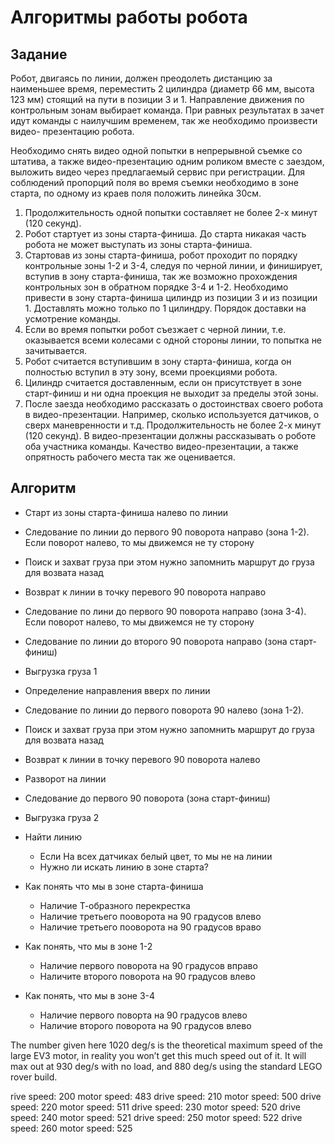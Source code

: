 # Алгоритмы работы робота

## Задание

Робот, двигаясь по линии, должен преодолеть дистанцию за наименьшее время, переместить 2 цилиндра (диаметр 66 мм, высота 123 мм) стоящий на пути в позиции 3 и 1. Направление движения по контрольным зонам выбирает команда. При равных результатах в зачет идут команды с наилучшим временем, так же необходимо произвести видео- презентацию робота.

Необходимо снять видео одной попытки в непрерывной съемке со штатива, а также видео-презентацию одним роликом вместе с заездом, выложить видео через предлагаемый сервис при регистрации. Для соблюдений пропорций поля во время съемки необходимо в зоне старта, по одному из краев поля положить линейка 30см.

1. Продолжительность одной попытки составляет не более 2-х минут (120 секунд).
2. Робот стартует из зоны старта-финиша. До старта никакая часть робота не может выступать из зоны старта-финиша.
3. Стартовав из зоны старта-финиша, робот проходит по порядку контрольные зоны 1-2 и 3-4, следуя по черной линии, и финиширует, вступив в зону старта-финиша, так же возможно прохождения контрольных зон в обратном порядке 3-4 и 1-2. Необходимо привести в зону старта-финиша цилиндр из позиции 3 и из позиции 1. Доставлять можно только по 1 цилиндру. Порядок доставки на усмотрение команды.
4. Если во время попытки робот съезжает с черной линии, т.е. оказывается всеми колесами с одной стороны линии, то попытка не зачитывается.
5. Робот считается вступившим в зону старта-финиша, когда он полностью вступил в эту зону, всеми проекциями робота.
6. Цилиндр считается доставленным, если он присутствует в зоне старт-финиш и ни одна проекция не выходит за пределы этой зоны.
7. После заезда необходимо рассказать о достоинствах своего робота в видео-презентации. Например, сколько используется датчиков, о сверх маневренности и т.д. Продолжительность не более 2-х минут (120 секунд). В видео-презентации должны рассказывать о роботе оба участника команды. Качество видео-презентации, а также опрятность рабочего места так же оценивается.

## Алгоритм

* Старт из зоны старта-финиша налево по линии
* Следование по линии до первого 90 поворота направо (зона 1-2). Если поворот налево, то мы движемся не ту сторону
* Поиск и захват груза при этом нужно запомнить маршрут до груза для возвата назад
* Возврат к линии в точку перевого 90 поворота направо
* Следование по лини до первого 90 поворота направо (зона 3-4). Если поворот налево, то мы движемся не ту сторону
* Следование по линии до второго 90 поворота направо (зона старт-финиш)
* Выгрузка груза 1
* Определение направления вверх по линии
* Следование по линии до первого поворота 90 налево (зона 1-2).
* Поиск и захват груза при этом нужно запомнить маршрут до груза для возвата назад
* Возврат к линии в точку перевого 90 поворота налево
* Разворот на линии
* Следование до первого 90 поворота (зона старт-финиш)
* Выгрузка груза 2

* Найти линию
  * Если На всех датчиках белый цвет, то мы не на линии
  * Нужно ли искать линию в зоне старта?
* Как понять что мы в зоне старта-финиша
  * Наличие Т-образного перекрестка
  * Наличие третьего пооворота на 90 градусов влево
  * Наличие третьего пооворота на 90 градусов враво
* Как понять, что мы в зоне 1-2
  * Наличие первого поворота на 90 градусов вправо
  * Наличите второго поворота на 90 градусов влево
* Как понять, что мы в зоне 3-4
  * Наличие первого поворта на 90 градусов влево
  * Наличие второго поворота на 90 градусов влево

The number given here 1020 deg/s is the theoretical maximum speed of the large EV3 motor, in reality you won’t get this much speed out of it. It will max out at 930 deg/s with no load, and 880 deg/s using the standard LEGO rover build.

rive speed:  200 motor speed:  483
drive speed:  210 motor speed:  500
drive speed:  220 motor speed:  511
drive speed:  230 motor speed:  520
drive speed:  240 motor speed:  521
drive speed:  250 motor speed:  522
drive speed:  260 motor speed:  525